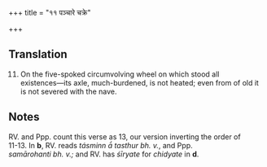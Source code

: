 +++
title = "११ पञ्चारे चक्रे"

+++
## Translation
11. On the five-spoked circumvolving wheel on which stood all  
existences—its axle, much-burdened, is not heated; even from of old it  
is not severed with the nave.

## Notes
RV. and Ppp. count this verse as 13, our version inverting the order of  
11-13. In **b**, RV. reads *tásminn ā́ tasthur bh. v.*, and Ppp.  
*samārohanti bh. v.;* and RV. has *śīryate* for *chidyate* in **d**.
